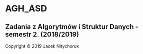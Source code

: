 # AGH_ASD

Zadania z Algorytmów i Struktur Danych - semestr 2. (2018/2019)
---
Copyright © 2019 Jacek Nitychoruk
